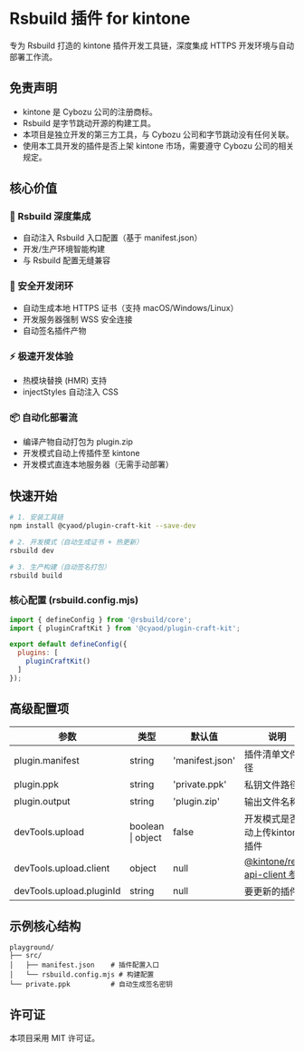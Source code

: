 # Rsbuild 插件 for kintone

专为 Rsbuild 打造的 kintone 插件开发工具链，深度集成 HTTPS 开发环境与自动部署工作流。

## 免责声明
- kintone 是 Cybozu 公司的注册商标。
- Rsbuild 是字节跳动开源的构建工具。
- 本项目是独立开发的第三方工具，与 Cybozu 公司和字节跳动没有任何关联。
- 使用本工具开发的插件是否上架 kintone 市场，需要遵守 Cybozu 公司的相关规定。

## 核心价值

### 🚀 Rsbuild 深度集成
- 自动注入 Rsbuild 入口配置（基于 manifest.json）
- 开发/生产环境智能构建
- 与 Rsbuild 配置无缝兼容

### 🔐 安全开发闭环
- 自动生成本地 HTTPS 证书（支持 macOS/Windows/Linux）
- 开发服务器强制 WSS 安全连接
- 自动签名插件产物

### ⚡ 极速开发体验
- 热模块替换 (HMR) 支持
- injectStyles 自动注入 CSS

### 📦 自动化部署流
- 编译产物自动打包为 plugin.zip
- 开发模式自动上传插件至 kintone
- 开发模式直连本地服务器（无需手动部署）

## 快速开始

```bash
# 1. 安装工具链
npm install @cyaod/plugin-craft-kit --save-dev

# 2. 开发模式（自动生成证书 + 热更新）
rsbuild dev

# 3. 生产构建（自动签名打包）
rsbuild build
```

### 核心配置 (rsbuild.config.mjs)
```javascript
import { defineConfig } from '@rsbuild/core';
import { pluginCraftKit } from '@cyaod/plugin-craft-kit';

export default defineConfig({
  plugins: [
    pluginCraftKit()
  ]
});
```

## 高级配置项

| 参数 | 类型 | 默认值 | 说明 |
|------|------|--------|-----|
| plugin.manifest | string | 'manifest.json' | 插件清单文件路径 |
| plugin.ppk | string | 'private.ppk' | 私钥文件路径 |
| plugin.output | string | 'plugin.zip' | 输出文件名称 |
| devTools.upload | boolean \| object | false | 开发模式是否自动上传kintone插件 |
| devTools.upload.client | object | null | [@kintone/rest-api-client 参数](https://github.com/kintone/js-sdk/tree/main/packages/rest-api-client#parameters-for-kintonerestapiclient) |
| devTools.upload.pluginId | string | null | 要更新的插件ID |

## 示例核心结构
```
playground/
├── src/
│   ├── manifest.json    # 插件配置入口
│   └── rsbuild.config.mjs # 构建配置
└── private.ppk          # 自动生成签名密钥
```

## 许可证

本项目采用 MIT 许可证。
